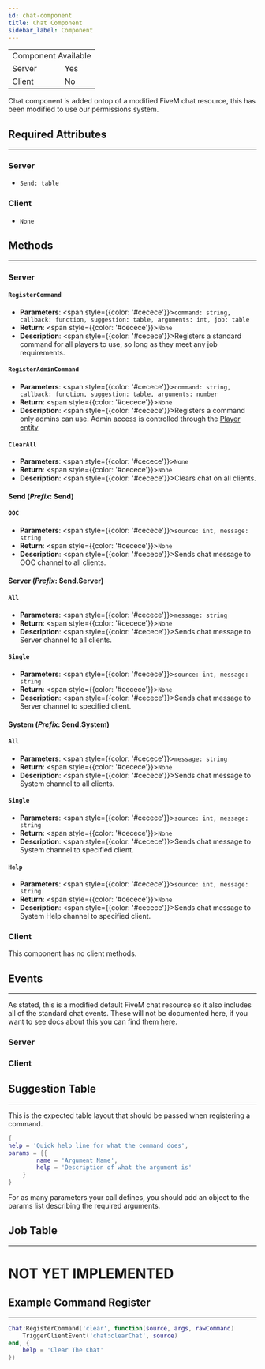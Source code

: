 ```yaml
---
id: chat-component
title: Chat Component
sidebar_label: Component
---
```


<div style={{ width: 'fit-content', margin: 'auto', textAlign: 'center' }}>
<table>
<tr><td colspan="2">Component Available</td></tr>
<tr><td>Server</td><td>Yes</td></tr>
<tr><td>Client</td><td>No</td></tr>
</table>
</div>

Chat component is added ontop of a modified FiveM chat resource, this has been modified to use our permissions system.

## Required Attributes
------
### __Server__
* `Send: table`

### __Client__
* `None`

## Methods
------
### __Server__

#### `RegisterCommand`
- __Parameters__: <span style={{color: '#cecece'}}>`command: string, callback: function, suggestion: table, arguments: int, job: table`</span>
- __Return__: <span style={{color: '#cecece'}}>`None`</span>
- __Description__: <span style={{color: '#cecece'}}>Registers a standard command for all players to use, so long as they meet any job requirements.</span>

#### `RegisterAdminCommand`
- __Parameters__: <span style={{color: '#cecece'}}>`command: string, callback: function, suggestion: table, arguments: number`</span>
- __Return__: <span style={{color: '#cecece'}}>`None`</span>
- __Description__: <span style={{color: '#cecece'}}>Registers a command only admins can use. Admin access is controlled through the [Player entity](../../core/core.md)</span>

#### `ClearAll`
- __Parameters__: <span style={{color: '#cecece'}}>`None`</span>
- __Return__: <span style={{color: '#cecece'}}>`None`</span>
- __Description__: <span style={{color: '#cecece'}}>Clears chat on all clients.</span>

#### Send (*Prefix*: Send)

#### `OOC`
- __Parameters__: <span style={{color: '#cecece'}}>`source: int, message: string`</span>
- __Return__: <span style={{color: '#cecece'}}>`None`</span>
- __Description__: <span style={{color: '#cecece'}}>Sends chat message to OOC channel to all clients.</span>

#### Server (*Prefix*: Send.Server)
#### `All`
- __Parameters__: <span style={{color: '#cecece'}}>`message: string`</span>
- __Return__: <span style={{color: '#cecece'}}>`None`</span>
- __Description__: <span style={{color: '#cecece'}}>Sends chat message to Server channel to all clients.</span>

#### `Single`
- __Parameters__: <span style={{color: '#cecece'}}>`source: int, message: string`</span>
- __Return__: <span style={{color: '#cecece'}}>`None`</span>
- __Description__: <span style={{color: '#cecece'}}>Sends chat message to Server channel to specified client.</span>

#### System (*Prefix*: Send.System)
#### `All`
- __Parameters__: <span style={{color: '#cecece'}}>`message: string`</span>
- __Return__: <span style={{color: '#cecece'}}>`None`</span>
- __Description__: <span style={{color: '#cecece'}}>Sends chat message to System channel to all clients.</span>

#### `Single`
- __Parameters__: <span style={{color: '#cecece'}}>`source: int, message: string`</span>
- __Return__: <span style={{color: '#cecece'}}>`None`</span>
- __Description__: <span style={{color: '#cecece'}}>Sends chat message to System channel to specified client.</span>

#### `Help`
- __Parameters__: <span style={{color: '#cecece'}}>`source: int, message: string`</span>
- __Return__: <span style={{color: '#cecece'}}>`None`</span>
- __Description__: <span style={{color: '#cecece'}}>Sends chat message to System Help channel to specified client.</span>

### __Client__
This component has no client methods.

## Events
------
As stated, this is a modified default FiveM chat resource so it also includes all of the standard chat events. These will not be documented here, if you want to see docs about this you can find them [here](https://docs.fivem.net/docs/resources/chat/).

### __Server__


### __Client__


## Suggestion Table
------
This is the expected table layout that should be passed when registering a command.

```Lua
{
help = 'Quick help line for what the command does',
params = {{
        name = 'Argument Name',
        help = 'Description of what the argument is'
    }
}
```
For as many parameters your call defines, you should add an object to the params list describing the required arguments.

## Job Table
------
# NOT YET IMPLEMENTED

## Example Command Register
------
```Lua
Chat:RegisterCommand('clear', function(source, args, rawCommand)
    TriggerClientEvent('chat:clearChat', source)
end, {
    help = 'Clear The Chat'
})
```